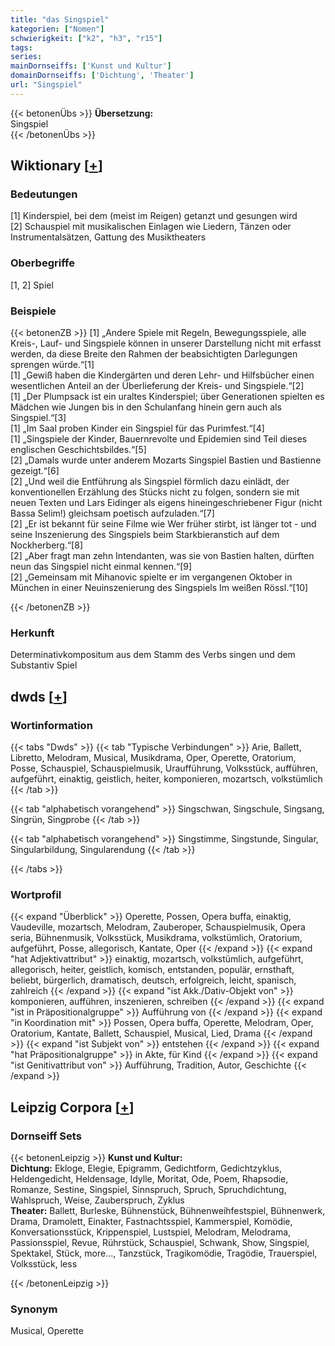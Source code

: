 ```yaml
---
title: "das Singspiel"
kategorien: ["Nomen"]
schwierigkeit: ["k2", "h3", "r15"]
tags:
series:
mainDornseiffs: ['Kunst und Kultur']
domainDornseiffs: ['Dichtung', 'Theater']
url: "Singspiel"
---
```


{{< betonenÜbs >}}
**Übersetzung:**  
Singspiel  
{{< /betonenÜbs >}}

## Wiktionary [[+](https://de.wiktionary.org/wiki/Singspiel)]

### Bedeutungen
[1]  Kinderspiel, bei dem (meist im Reigen) getanzt und gesungen wird  
[2] Schauspiel mit musikalischen Einlagen wie Liedern, Tänzen oder Instrumentalsätzen, Gattung des Musiktheaters  

### Oberbegriffe
[1, 2] Spiel  

### Beispiele
{{< betonenZB >}}
[1] „Andere Spiele mit Regeln, Bewegungsspiele, alle Kreis-, Lauf- und Singspiele können in unserer Darstellung nicht mit erfasst werden, da diese Breite den Rahmen der beabsichtigten Darlegungen sprengen würde.“[1]  
[1] „Gewiß haben die Kindergärten und deren Lehr- und Hilfsbücher einen wesentlichen Anteil an der Überlieferung der Kreis- und Singspiele.“[2]  
[1] „Der Plumpsack ist ein uraltes Kinderspiel; über Generationen spielten es Mädchen wie Jungen bis in den Schulanfang hinein gern auch als Singspiel.“[3]  
[1] „Im Saal proben Kinder ein Singspiel für das Purimfest.“[4]  
[1] „Singspiele der Kinder, Bauernrevolte und Epidemien sind Teil dieses englischen Geschichtsbildes.“[5]  
[2] „Damals wurde unter anderem Mozarts Singspiel Bastien und Bastienne gezeigt.“[6]  
[2] „Und weil die Entführung als Singspiel förmlich dazu einlädt, der konventionellen Erzählung des Stücks nicht zu folgen, sondern sie mit neuen Texten und Lars Eidinger als eigens hineingeschriebener Figur (nicht Bassa Selim!) gleichsam poetisch aufzuladen.“[7]  
[2] „Er ist bekannt für seine Filme wie Wer früher stirbt, ist länger tot - und seine Inszenierung des Singspiels beim Starkbieranstich auf dem Nockherberg.“[8]  
[2] „Aber fragt man zehn Intendanten, was sie von Bastien halten, dürften neun das Singspiel nicht einmal kennen.“[9]  
[2] „Gemeinsam mit Mihanovic spielte er im vergangenen Oktober in München in einer Neuinszenierung des Singspiels Im weißen Rössl.“[10]  

{{< /betonenZB >}}
### Herkunft
Determinativkompositum aus dem Stamm des Verbs singen und dem Substantiv Spiel  



## dwds [[+](https://www.dwds.de/wb/Singspiel)]

### Wortinformation
{{< tabs "Dwds" >}}
{{< tab "Typische Verbindungen" >}}
Arie, Ballett, Libretto, Melodram, Musical, Musikdrama, Oper, Operette, Oratorium, Posse, Schauspiel, Schauspielmusik, Uraufführung, Volksstück, aufführen, aufgeführt, einaktig, geistlich, heiter, komponieren, mozartsch, volkstümlich
{{< /tab >}}

{{< tab "alphabetisch vorangehend" >}}
Singschwan, Singschule, Singsang, Singrün, Singprobe
{{< /tab >}}

{{< tab "alphabetisch vorangehend" >}}
Singstimme, Singstunde, Singular, Singularbildung, Singularendung
{{< /tab >}}

{{< /tabs >}}

### Wortprofil
{{< expand "Überblick" >}} Operette, Possen, Opera buffa, einaktig, Vaudeville, mozartsch, Melodram, Zauberoper, Schauspielmusik, Opera seria, Bühnenmusik, Volksstück, Musikdrama, volkstümlich, Oratorium, aufgeführt, Posse, allegorisch, Kantate, Oper {{< /expand >}}
{{< expand "hat Adjektivattribut" >}} einaktig, mozartsch, volkstümlich, aufgeführt, allegorisch, heiter, geistlich, komisch, entstanden, populär, ernsthaft, beliebt, bürgerlich, dramatisch, deutsch, erfolgreich, leicht, spanisch, zahlreich {{< /expand >}}
{{< expand "ist Akk./Dativ-Objekt von" >}} komponieren, aufführen, inszenieren, schreiben {{< /expand >}}
{{< expand "ist in Präpositionalgruppe" >}} Aufführung von {{< /expand >}}
{{< expand "in Koordination mit" >}} Possen, Opera buffa, Operette, Melodram, Oper, Oratorium, Kantate, Ballett, Schauspiel, Musical, Lied, Drama {{< /expand >}}
{{< expand "ist Subjekt von" >}} entstehen {{< /expand >}}
{{< expand "hat Präpositionalgruppe" >}} in Akte, für Kind {{< /expand >}}
{{< expand "ist Genitivattribut von" >}} Aufführung, Tradition, Autor, Geschichte {{< /expand >}}

## Leipzig Corpora [[+](https://corpora.uni-leipzig.de/en/res?word=Singspiel&corpusId=deu_newscrawl-public_2018)]

### Dornseiff Sets
{{< betonenLeipzig >}}
**Kunst und Kultur:**  
**Dichtung:** Ekloge, Elegie, Epigramm, Gedichtform, Gedichtzyklus, Heldengedicht, Heldensage, Idylle, Moritat, Ode, Poem, Rhapsodie, Romanze, Sestine, Singspiel, Sinnspruch, Spruch, Spruchdichtung, Wahlspruch, Weise, Zauberspruch, Zyklus  
**Theater:** Ballett, Burleske, Bühnenstück, Bühnenweihfestspiel, Bühnenwerk, Drama, Dramolett, Einakter, Fastnachtsspiel, Kammerspiel, Komödie, Konversationsstück, Krippenspiel, Lustspiel, Melodram, Melodrama, Passionsspiel, Revue, Rührstück, Schauspiel, Schwank, Show, Singspiel, Spektakel, Stück, more..., Tanzstück, Tragikomödie, Tragödie, Trauerspiel, Volksstück, less  

{{< /betonenLeipzig >}}

### Synonym
Musical, Operette

